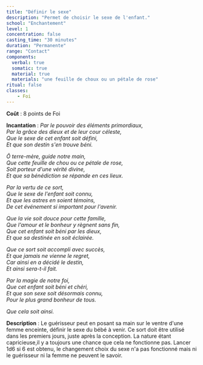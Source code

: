 ```yaml
---
title: "Définir le sexe"
description: "Permet de choisir le sexe de l'enfant."
school: "Enchantement"
level: 1
concentration: false
casting_time: "30 minutes"
duration: "Permanente"
range: "Contact"
components:
  verbal: true
  somatic: true
  material: true
  materials: "une feuille de choux ou un pétale de rose"
ritual: false
classes:
    - Foi
---
```

**Coût** : 8 points de Foi  

**Incantation** : *Par le pouvoir des éléments primordiaux,*   
*Par la grâce des dieux et de leur cour céleste,*   
*Que le sexe de cet enfant soit défini,*   
*Et que son destin s'en trouve béni.*   

*Ô terre-mère, guide notre main,*   
*Que cette feuille de chou ou ce pétale de rose,*   
*Soit porteur d'une vérité divine,*   
*Et que sa bénédiction se répande en ces lieux.*   

*Par la vertu de ce sort,*   
*Que le sexe de l'enfant soit connu,*   
*Et que les astres en soient témoins,*   
*De cet événement si important pour l'avenir.*   

*Que la vie soit douce pour cette famille,*   
*Que l'amour et le bonheur y règnent sans fin,*   
*Que cet enfant soit béni par les dieux,*   
*Et que sa destinée en soit éclairée.*   

*Que ce sort soit accompli avec succès,*   
*Et que jamais ne vienne le regret,*   
*Car ainsi en a décidé le destin,*   
*Et ainsi sera-t-il fait.*   

*Par la magie de notre foi,*   
*Que cet enfant soit béni et chéri,*   
*Et que son sexe soit désormais connu,*    
*Pour le plus grand bonheur de tous.*   

*Que cela soit ainsi.*   

**Description** : Le guérisseur peut en posant sa main sur le ventre d'une femme enceinte, définir le sexe du bébé à venir. Ce sort doit être utilisé dans les premiers jours, juste après la conception. La nature étant capricieuse,il y a toujours une chance que cela ne fonctionne pas. Lancer 1d6 si 6 est obtenu, le changement choix du sexe n'a pas fonctionné mais ni le guérisseur ni la femme ne peuvent le savoir.

